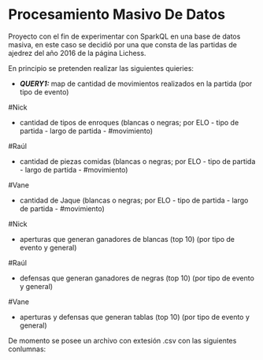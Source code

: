 # Procesamiento Masivo De Datos

Proyecto con el fin de experimentar con SparkQL en una base de datos masiva, en este caso se decidió por una que consta de las partidas de ajedrez del año 2016 de la página Lichess.

En principio se pretenden realizar las siguientes quieries:

- ***QUERY1:*** map de cantidad de movimientos realizados en la partida (por tipo de evento)

#Nick
- cantidad de tipos de enroques (blancas o negras; por ELO - tipo de partida - largo de partida - #movimiento)

#Raúl
- cantidad de piezas comidas (blancas o negras; por ELO - tipo de partida - largo de partida - #movimiento) 

#Vane
- cantidad de Jaque (blancas o negras; por ELO - tipo de partida - largo de partida - #movimiento) 

#Nick
- aperturas que generan ganadores de blancas (top 10) (por tipo de evento y general)

#Raúl
- defensas que generan ganadores de negras (top 10) (por tipo de evento y general)

#Vane
- aperturas y defensas que generan tablas (top 10) (por tipo de evento y general)


De momento se posee un archivo con extesión .csv con las siguientes conlumnas:
